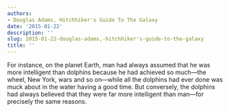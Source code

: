 ```yaml
---
authors:
- Douglas Adams, Hitchhiker's Guide To The Galaxy
date: '2015-01-22'
description: ''
slug: 2015-01-22-douglas-adams,-hitchhiker's-guide-to-the-galaxy
title: ''
---
```

For instance, on the planet Earth, man had always assumed that he was more intelligent than dolphins because he had achieved so much—the wheel, New York, wars and so on—while all the dolphins had ever done was muck about in the water having a good time. But conversely, the dolphins had always believed that they were far more intelligent than man—for precisely the same reasons.




